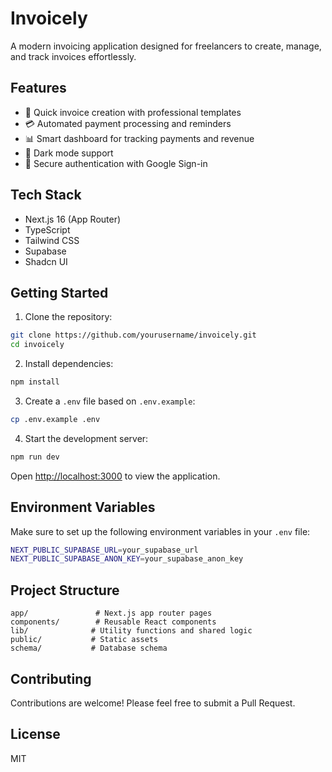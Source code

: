 # Invoicely

A modern invoicing application designed for freelancers to create, manage, and track invoices effortlessly.

## Features

- 📄 Quick invoice creation with professional templates
- 💳 Automated payment processing and reminders
- 📊 Smart dashboard for tracking payments and revenue
- 🌙 Dark mode support
- 🔐 Secure authentication with Google Sign-in

## Tech Stack

- Next.js 16 (App Router)
- TypeScript
- Tailwind CSS
- Supabase
- Shadcn UI

## Getting Started

1. Clone the repository:
```bash
git clone https://github.com/yourusername/invoicely.git
cd invoicely
```

2. Install dependencies:
```bash
npm install
```

3. Create a `.env` file based on `.env.example`:
```bash
cp .env.example .env
```

4. Start the development server:
```bash
npm run dev
```

Open [http://localhost:3000](http://localhost:3000) to view the application.

## Environment Variables

Make sure to set up the following environment variables in your `.env` file:

```bash
NEXT_PUBLIC_SUPABASE_URL=your_supabase_url
NEXT_PUBLIC_SUPABASE_ANON_KEY=your_supabase_anon_key
```

## Project Structure

```
app/               # Next.js app router pages
components/        # Reusable React components
lib/              # Utility functions and shared logic
public/           # Static assets
schema/           # Database schema
```

## Contributing

Contributions are welcome! Please feel free to submit a Pull Request.

## License

MIT
